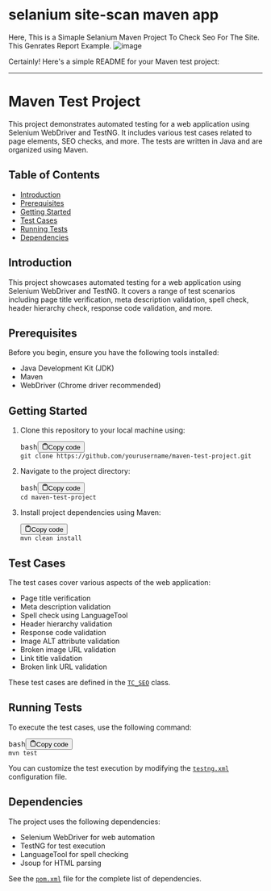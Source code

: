 # selanium site-scan maven app
Here, This is a Simaple Selanium Maven Project To Check Seo For The Site.
This Genrates Report Example.
![image](https://github.com/nusarat786/selanium_modal/assets/95936097/07414835-23c0-4e2a-a3b4-894cf90e7024)


<div class="markdown prose w-full break-words dark:prose-invert light"><p>Certainly! Here's a simple README for your Maven test project:</p><hr><h1>Maven Test Project</h1><p>This project demonstrates automated testing for a web application using Selenium WebDriver and TestNG. It includes various test cases related to page elements, SEO checks, and more. The tests are written in Java and are organized using Maven.</p><h2>Table of Contents</h2><ul><li><a href="#introduction" target="_new">Introduction</a></li><li><a href="#prerequisites" target="_new">Prerequisites</a></li><li><a href="#getting-started" target="_new">Getting Started</a></li><li><a href="#test-cases" target="_new">Test Cases</a></li><li><a href="#running-tests" target="_new">Running Tests</a></li><li><a href="#dependencies" target="_new">Dependencies</a></li></ul><h2>Introduction</h2><p>This project showcases automated testing for a web application using Selenium WebDriver and TestNG. It covers a range of test scenarios including page title verification, meta description validation, spell check, header hierarchy check, response code validation, and more.</p><h2>Prerequisites</h2><p>Before you begin, ensure you have the following tools installed:</p><ul><li>Java Development Kit (JDK)</li><li>Maven</li><li>WebDriver (Chrome driver recommended)</li></ul><h2>Getting Started</h2><ol><li>Clone this repository to your local machine using:<pre><div class="bg-black rounded-md mb-4"><div class="flex items-center relative text-gray-200 bg-gray-800 px-4 py-2 text-xs font-sans justify-between rounded-t-md"><span>bash</span><button class="flex ml-auto gap-2"><svg stroke="currentColor" fill="none" stroke-width="2" viewBox="0 0 24 24" stroke-linecap="round" stroke-linejoin="round" class="h-4 w-4" height="1em" width="1em" xmlns="http://www.w3.org/2000/svg"><path d="M16 4h2a2 2 0 0 1 2 2v14a2 2 0 0 1-2 2H6a2 2 0 0 1-2-2V6a2 2 0 0 1 2-2h2"></path><rect x="8" y="2" width="8" height="4" rx="1" ry="1"></rect></svg>Copy code</button></div><div class="p-4 overflow-y-auto"><code class="!whitespace-pre hljs language-bash">git <span class="hljs-built_in">clone</span> https://github.com/yourusername/maven-test-project.git
</code></div></div></pre></li><li>Navigate to the project directory:<pre><div class="bg-black rounded-md mb-4"><div class="flex items-center relative text-gray-200 bg-gray-800 px-4 py-2 text-xs font-sans justify-between rounded-t-md"><span>bash</span><button class="flex ml-auto gap-2"><svg stroke="currentColor" fill="none" stroke-width="2" viewBox="0 0 24 24" stroke-linecap="round" stroke-linejoin="round" class="h-4 w-4" height="1em" width="1em" xmlns="http://www.w3.org/2000/svg"><path d="M16 4h2a2 2 0 0 1 2 2v14a2 2 0 0 1-2 2H6a2 2 0 0 1-2-2V6a2 2 0 0 1 2-2h2"></path><rect x="8" y="2" width="8" height="4" rx="1" ry="1"></rect></svg>Copy code</button></div><div class="p-4 overflow-y-auto"><code class="!whitespace-pre hljs language-bash"><span class="hljs-built_in">cd</span> maven-test-project
</code></div></div></pre></li><li>Install project dependencies using Maven:<pre><div class="bg-black rounded-md mb-4"><div class="flex items-center relative text-gray-200 bg-gray-800 px-4 py-2 text-xs font-sans justify-between rounded-t-md"><button class="flex ml-auto gap-2"><svg stroke="currentColor" fill="none" stroke-width="2" viewBox="0 0 24 24" stroke-linecap="round" stroke-linejoin="round" class="h-4 w-4" height="1em" width="1em" xmlns="http://www.w3.org/2000/svg"><path d="M16 4h2a2 2 0 0 1 2 2v14a2 2 0 0 1-2 2H6a2 2 0 0 1-2-2V6a2 2 0 0 1 2-2h2"></path><rect x="8" y="2" width="8" height="4" rx="1" ry="1"></rect></svg>Copy code</button></div><div class="p-4 overflow-y-auto"><code class="!whitespace-pre hljs">mvn clean install
</code></div></div></pre></li></ol><h2>Test Cases</h2><p>The test cases cover various aspects of the web application:</p><ul><li>Page title verification</li><li>Meta description validation</li><li>Spell check using LanguageTool</li><li>Header hierarchy validation</li><li>Response code validation</li><li>Image ALT attribute validation</li><li>Broken image URL validation</li><li>Link title validation</li><li>Broken link URL validation</li></ul><p>These test cases are defined in the <a href="src/test/java/testCases/TC_SEO.java" target="_new"><code>TC_SEO</code></a> class.</p><h2>Running Tests</h2><p>To execute the test cases, use the following command:</p><pre><div class="bg-black rounded-md mb-4"><div class="flex items-center relative text-gray-200 bg-gray-800 px-4 py-2 text-xs font-sans justify-between rounded-t-md"><span>bash</span><button class="flex ml-auto gap-2"><svg stroke="currentColor" fill="none" stroke-width="2" viewBox="0 0 24 24" stroke-linecap="round" stroke-linejoin="round" class="h-4 w-4" height="1em" width="1em" xmlns="http://www.w3.org/2000/svg"><path d="M16 4h2a2 2 0 0 1 2 2v14a2 2 0 0 1-2 2H6a2 2 0 0 1-2-2V6a2 2 0 0 1 2-2h2"></path><rect x="8" y="2" width="8" height="4" rx="1" ry="1"></rect></svg>Copy code</button></div><div class="p-4 overflow-y-auto"><code class="!whitespace-pre hljs language-bash">mvn <span class="hljs-built_in">test</span>
</code></div></div></pre><p>You can customize the test execution by modifying the <a href="testng.xml" target="_new"><code>testng.xml</code></a> configuration file.</p><h2>Dependencies</h2><p>The project uses the following dependencies:</p><ul><li>Selenium WebDriver for web automation</li><li>TestNG for test execution</li><li>LanguageTool for spell checking</li><li>Jsoup for HTML parsing</li></ul><p>See the <a href="pom.xml" target="_new"><code>pom.xml</code></a> file for the complete list of dependencies.</p>
